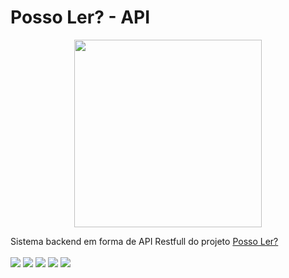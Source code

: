 # Posso Ler? - API
<p align=center>
 <img src="https://user-images.githubusercontent.com/70149250/165213835-4fca8d12-7e2a-4e30-a7ab-5a9cd266bbd3.png" height="300"/>
</p>

Sistema backend em forma de API Restfull do projeto [Posso Ler?](https://github.com/thomazf/PossoLer) <br>
<br>
<img src="https://img.shields.io/badge/Versão atual-0.3.2 RELEASE-blue.svg"/>
<img src="https://img.shields.io/badge/Data atualização-16/08/2023-green.svg"/>
<img src="https://img.shields.io/badge/Tecnologia-Java 14-red.svg"/>
<img src="https://img.shields.io/badge/Tecnologia-Spring Boot 2.7.8-orange.svg"/>
<img src="https://img.shields.io/badge/License-MIT-orange.svg"/>
<br>
<br>
